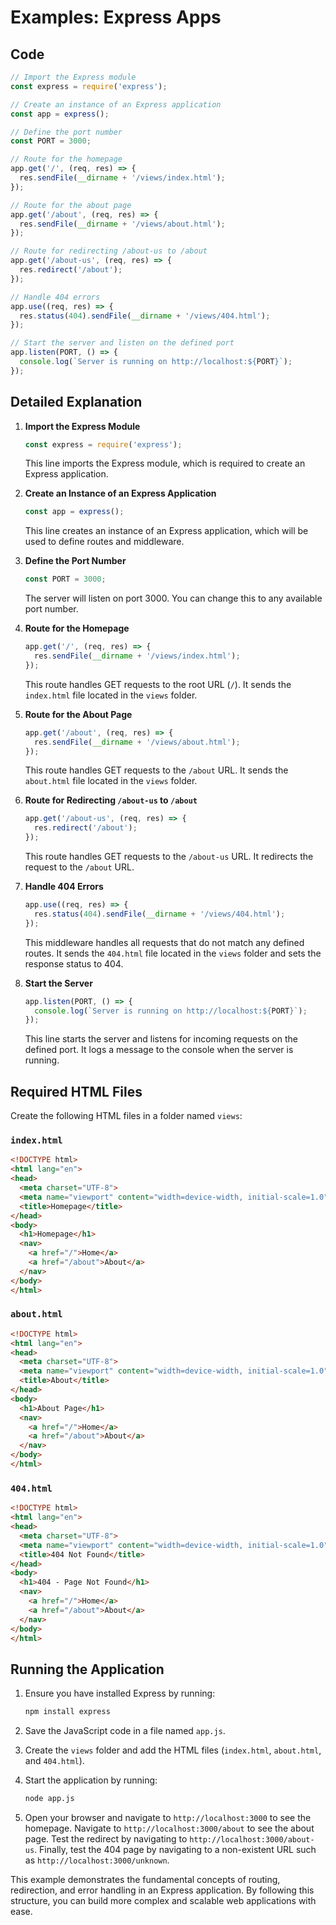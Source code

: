 # Examples: Express Apps

## Code

```javascript
// Import the Express module
const express = require('express');

// Create an instance of an Express application
const app = express();

// Define the port number
const PORT = 3000;

// Route for the homepage
app.get('/', (req, res) => {
  res.sendFile(__dirname + '/views/index.html');
});

// Route for the about page
app.get('/about', (req, res) => {
  res.sendFile(__dirname + '/views/about.html');
});

// Route for redirecting /about-us to /about
app.get('/about-us', (req, res) => {
  res.redirect('/about');
});

// Handle 404 errors
app.use((req, res) => {
  res.status(404).sendFile(__dirname + '/views/404.html');
});

// Start the server and listen on the defined port
app.listen(PORT, () => {
  console.log(`Server is running on http://localhost:${PORT}`);
});
```

## Detailed Explanation

1. **Import the Express Module**
   ```javascript
   const express = require('express');
   ```
   This line imports the Express module, which is required to create an Express application.

2. **Create an Instance of an Express Application**
   ```javascript
   const app = express();
   ```
   This line creates an instance of an Express application, which will be used to define routes and middleware.

3. **Define the Port Number**
   ```javascript
   const PORT = 3000;
   ```
   The server will listen on port 3000. You can change this to any available port number.

4. **Route for the Homepage**
   ```javascript
   app.get('/', (req, res) => {
     res.sendFile(__dirname + '/views/index.html');
   });
   ```
   This route handles GET requests to the root URL (`/`). It sends the `index.html` file located in the `views` folder.

5. **Route for the About Page**
   ```javascript
   app.get('/about', (req, res) => {
     res.sendFile(__dirname + '/views/about.html');
   });
   ```
   This route handles GET requests to the `/about` URL. It sends the `about.html` file located in the `views` folder.

6. **Route for Redirecting `/about-us` to `/about`**
   ```javascript
   app.get('/about-us', (req, res) => {
     res.redirect('/about');
   });
   ```
   This route handles GET requests to the `/about-us` URL. It redirects the request to the `/about` URL.

7. **Handle 404 Errors**
   ```javascript
   app.use((req, res) => {
     res.status(404).sendFile(__dirname + '/views/404.html');
   });
   ```
   This middleware handles all requests that do not match any defined routes. It sends the `404.html` file located in the `views` folder and sets the response status to 404.

8. **Start the Server**
   ```javascript
   app.listen(PORT, () => {
     console.log(`Server is running on http://localhost:${PORT}`);
   });
   ```
   This line starts the server and listens for incoming requests on the defined port. It logs a message to the console when the server is running.

## Required HTML Files

Create the following HTML files in a folder named `views`:

### `index.html`
```html
<!DOCTYPE html>
<html lang="en">
<head>
  <meta charset="UTF-8">
  <meta name="viewport" content="width=device-width, initial-scale=1.0">
  <title>Homepage</title>
</head>
<body>
  <h1>Homepage</h1>
  <nav>
    <a href="/">Home</a>
    <a href="/about">About</a>
  </nav>
</body>
</html>
```

### `about.html`
```html
<!DOCTYPE html>
<html lang="en">
<head>
  <meta charset="UTF-8">
  <meta name="viewport" content="width=device-width, initial-scale=1.0">
  <title>About</title>
</head>
<body>
  <h1>About Page</h1>
  <nav>
    <a href="/">Home</a>
    <a href="/about">About</a>
  </nav>
</body>
</html>
```

### `404.html`
```html
<!DOCTYPE html>
<html lang="en">
<head>
  <meta charset="UTF-8">
  <meta name="viewport" content="width=device-width, initial-scale=1.0">
  <title>404 Not Found</title>
</head>
<body>
  <h1>404 - Page Not Found</h1>
  <nav>
    <a href="/">Home</a>
    <a href="/about">About</a>
  </nav>
</body>
</html>
```

## Running the Application

1. Ensure you have installed Express by running:
   ```bash
   npm install express
   ```

2. Save the JavaScript code in a file named `app.js`.

3. Create the `views` folder and add the HTML files (`index.html`, `about.html`, and `404.html`).

4. Start the application by running:
   ```bash
   node app.js
   ```

5. Open your browser and navigate to `http://localhost:3000` to see the homepage. Navigate to `http://localhost:3000/about` to see the about page. Test the redirect by navigating to `http://localhost:3000/about-us`. Finally, test the 404 page by navigating to a non-existent URL such as `http://localhost:3000/unknown`.

This example demonstrates the fundamental concepts of routing, redirection, and error handling in an Express application. By following this structure, you can build more complex and scalable web applications with ease.